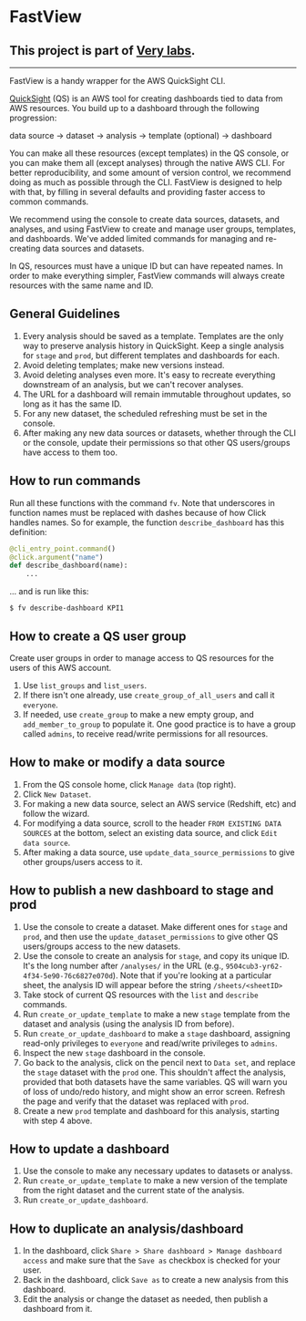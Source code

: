 # FastView

## This project is part of [Very labs](https://github.com/verypossible-labs/docs/blob/master/README.md).

---
FastView is a handy wrapper for the AWS QuickSight CLI.

[QuickSight](https://aws.amazon.com/quicksight/) (QS) is an AWS tool for creating dashboards tied to data from AWS resources.  You build up to a dashboard through the following progression:

data source -> dataset -> analysis -> template (optional) -> dashboard

You can make all these resources (except templates) in the QS console, or you can make them all (except analyses) through the native AWS CLI.  For better reproducibility, and some amount of version control, we recommend doing as much as possible through the CLI.  FastView is designed to help with that, by filling in several defaults and providing faster access to common commands.

We recommend using the console to create data sources, datasets, and analyses, and using FastView to create and manage user groups, templates, and dashboards.  We've added limited commands for managing and re-creating data sources and datasets. 

In QS, resources must have a unique ID but can have repeated names.  In order to make everything simpler, FastView commands will always create resources with the same name and ID.


## General Guidelines
1. Every analysis should be saved as a template. Templates are the only way to preserve analysis history in QuickSight. Keep a single analysis for `stage` and `prod`, but different templates and dashboards for each.
2. Avoid deleting templates; make new versions instead.
3. Avoid deleting analyses even more.  It's easy to recreate everything downstream of an analysis, but we can't recover analyses.
4. The URL for a dashboard will remain immutable throughout updates, so long as it has the same ID.
5. For any new dataset, the scheduled refreshing must be set in the console.
6. After making any new data sources or datasets, whether through the CLI or the console, update their permissions so that other QS users/groups have access to them too.


## How to run commands
Run all these functions with the command `fv`.  Note that underscores in function names must be replaced with dashes because of how Click handles names. So for example, the function `describe_dashboard` has this definition:

```python
@cli_entry_point.command()
@click.argument("name")
def describe_dashboard(name):
    ...
```

... and is run like this:
```
$ fv describe-dashboard KPI1
```

## How to create a QS user group
Create user groups in order to manage access to QS resources for the users of this AWS account.
1. Use `list_groups` and `list_users`.
2. If there isn't one already, use `create_group_of_all_users` and call it `everyone`.
3. If needed, use `create_group` to make a new empty group, and `add_member_to_group` to populate it. One good practice is to have a group called `admins`, to receive read/write permissions for all resources.


## How to make or modify a data source
1. From the QS console home, click `Manage data` (top right).
2. Click `New Dataset`.
3. For making a new data source, select an AWS service (Redshift, etc) and follow the wizard.
4. For modifying a data source, scroll to the header `FROM EXISTING DATA SOURCES` at the bottom, select an existing data source, and click `Edit data source`.
5. After making a data source, use `update_data_source_permissions` to give other groups/users access to it.


## How to publish a new dashboard to stage and prod
1. Use the console to create a dataset.  Make different ones for `stage` and `prod`, and then use the `update_dataset_permissions` to give other QS users/groups access to the new datasets.
2. Use the console to create an analysis for `stage`, and copy its unique ID.  It's the long number after `/analyses/` in the URL (e.g., `9504cub3-yr62-4f34-5e90-76c6827e070d`).  Note that if you're looking at a particular sheet, the analysis ID will appear before the string `/sheets/<sheetID>`
3. Take stock of current QS resources with the `list` and `describe` commands.
4. Run `create_or_update_template` to make a new `stage` template from the dataset and analysis (using the analysis ID from before).
5. Run `create_or_update_dashboard` to make a `stage` dashboard, assigning read-only privileges to `everyone` and read/write privileges to `admins`.
6. Inspect the new `stage` dashboard in the console.
7. Go back to the analysis, click on the pencil next to `Data set`, and replace the `stage` dataset with the `prod` one.  This shouldn't affect the analysis, provided that both datasets have the same variables.  QS will warn you of loss of undo/redo history, and might show an error screen.  Refresh the page and verify that the dataset was replaced with `prod`.
8. Create a new `prod` template and dashboard for this analysis, starting with step 4 above.


## How to update a dashboard
1. Use the console to make any necessary updates to datasets or analyss.
2. Run `create_or_update_template` to make a new version of the template from the right dataset and the current state of the analysis.
3. Run `create_or_update_dashboard`.


## How to duplicate an analysis/dashboard
1. In the dashboard, click `Share > Share dashboard > Manage dashboard access` and make sure that the `Save as` checkbox is checked for your user.
2. Back in the dashboard, click `Save as` to create a new analysis from this dashboard.
3. Edit the analysis or change the dataset as needed, then publish a dashboard from it.

